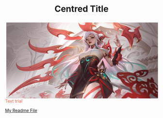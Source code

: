 <H1> <p align="center"> Centred Title </H1>
<img style="float:right;" src="Irelia.jpg" width="500" height="250">
<p style="color:Tomato;"> Text trial </p>
<a href="readme.md"> My Readme File </a>